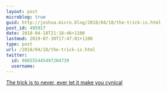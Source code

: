 ```yaml
---
layout: post
microblog: true
guid: http://joshua.micro.blog/2018/04/18/the-trick-is.html
post_id: 495917
date: 2018-04-18T21:18:46+1100
lastmod: 2019-07-30T17:47:01+1100
type: post
url: /2018/04/18/the-trick-is.html
twitter:
  id: 986555445497204739
  username: 
---
```

[The trick is to never, ever let it make you cynical](https://www.thinksplendid.com/blog/mean-girls)
